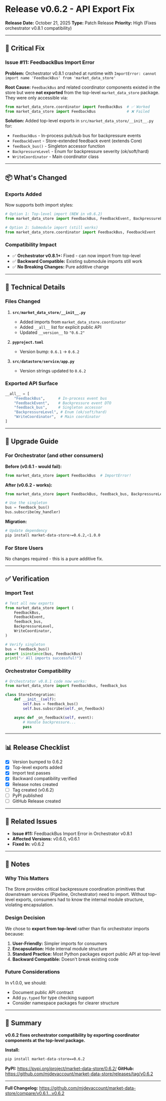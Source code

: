 # Release v0.6.2 - API Export Fix

**Release Date:** October 21, 2025
**Type:** Patch Release
**Priority:** High (Fixes orchestrator v0.8.1 compatibility)

---

## 🐛 Critical Fix

### Issue #11: FeedbackBus Import Error

**Problem:**
Orchestrator v0.8.1 crashed at runtime with `ImportError: cannot import name 'FeedbackBus' from 'market_data_store'`

**Root Cause:**
`FeedbackBus` and related coordinator components existed in the store but were **not exported** from the top-level `market_data_store` package. They were only accessible via:
```python
from market_data_store.coordinator import FeedbackBus  # ✅ Worked
from market_data_store import FeedbackBus              # ❌ Failed
```

**Solution:**
Added top-level exports in `src/market_data_store/__init__.py` for:
- `FeedbackBus` - In-process pub/sub bus for backpressure events
- `FeedbackEvent` - Store-extended feedback event (extends Core)
- `feedback_bus()` - Singleton accessor function
- `BackpressureLevel` - Enum for backpressure severity (ok/soft/hard)
- `WriteCoordinator` - Main coordinator class

---

## 📦 What's Changed

### Exports Added
Now supports both import styles:
```python
# Option 1: Top-level import (NEW in v0.6.2)
from market_data_store import FeedbackBus, FeedbackEvent, BackpressureLevel

# Option 2: Submodule import (still works)
from market_data_store.coordinator import FeedbackBus, FeedbackEvent
```

### Compatibility Impact
- ✅ **Orchestrator v0.8.1+:** Fixed - can now import from top-level
- ✅ **Backward Compatible:** Existing submodule imports still work
- ✅ **No Breaking Changes:** Pure additive change

---

## 🔧 Technical Details

### Files Changed
1. **`src/market_data_store/__init__.py`**
   - Added imports from `market_data_store.coordinator`
   - Added `__all__` list for explicit public API
   - Updated `__version__` to `"0.6.2"`

2. **`pyproject.toml`**
   - Version bump: `0.6.1` → `0.6.2`

3. **`src/datastore/service/app.py`**
   - Version strings updated to `0.6.2`

### Exported API Surface
```python
__all__ = [
    "FeedbackBus",      # In-process event bus
    "FeedbackEvent",    # Backpressure event DTO
    "feedback_bus",     # Singleton accessor
    "BackpressureLevel", # Enum (ok/soft/hard)
    "WriteCoordinator",  # Main coordinator
]
```

---

## 🚀 Upgrade Guide

### For Orchestrator (and other consumers)

**Before (v0.6.1 - would fail):**
```python
from market_data_store import FeedbackBus  # ImportError!
```

**After (v0.6.2 - works):**
```python
from market_data_store import FeedbackBus, feedback_bus, BackpressureLevel

# Use the singleton
bus = feedback_bus()
bus.subscribe(my_handler)
```

**Migration:**
```bash
# Update dependency
pip install market-data-store>=0.6.2,<1.0.0
```

### For Store Users

No changes required - this is a pure additive fix.

---

## ✅ Verification

### Import Test
```python
# Test all new exports
from market_data_store import (
    FeedbackBus,
    FeedbackEvent,
    feedback_bus,
    BackpressureLevel,
    WriteCoordinator,
)

# Verify singleton
bus = feedback_bus()
assert isinstance(bus, FeedbackBus)
print("✅ All imports successful!")
```

### Orchestrator Compatibility
```python
# Orchestrator v0.8.1 code now works:
from market_data_store import FeedbackBus, feedback_bus

class StoreIntegration:
    def __init__(self):
        self.bus = feedback_bus()
        self.bus.subscribe(self._on_feedback)

    async def _on_feedback(self, event):
        # Handle backpressure...
        pass
```

---

## 📊 Release Checklist

- [x] Version bumped to 0.6.2
- [x] Top-level exports added
- [x] Import test passes
- [x] Backward compatibility verified
- [x] Release notes created
- [ ] Tag created (v0.6.2)
- [ ] PyPI published
- [ ] GitHub Release created

---

## 🐛 Related Issues

- **Issue #11:** FeedbackBus Import Error in Orchestrator v0.8.1
- **Affected Versions:** v0.6.0, v0.6.1
- **Fixed In:** v0.6.2

---

## 📝 Notes

### Why This Matters
The Store provides critical backpressure coordination primitives that downstream services (Pipeline, Orchestrator) need to import. Without top-level exports, consumers had to know the internal module structure, violating encapsulation.

### Design Decision
We chose to **export from top-level** rather than fix orchestrator imports because:
1. **User-Friendly:** Simpler imports for consumers
2. **Encapsulation:** Hide internal module structure
3. **Standard Practice:** Most Python packages export public API at top-level
4. **Backward Compatible:** Doesn't break existing code

### Future Considerations
In v1.0.0, we should:
- Document public API contract
- Add `py.typed` for type checking support
- Consider namespace packages for clearer structure

---

## 🎉 Summary

**v0.6.2 fixes orchestrator compatibility by exporting coordinator components at the top-level package.**

**Install:**
```bash
pip install market-data-store==0.6.2
```

**PyPI:** https://pypi.org/project/market-data-store/0.6.2/
**GitHub:** https://github.com/mjdevaccount/market-data-store/releases/tag/v0.6.2

---

**Full Changelog:** https://github.com/mjdevaccount/market-data-store/compare/v0.6.1...v0.6.2
